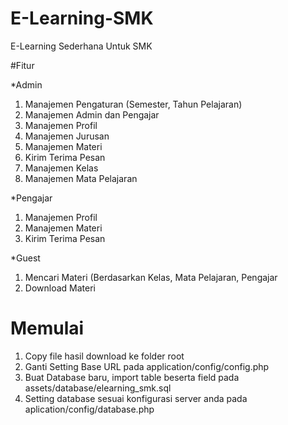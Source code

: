 # E-Learning-SMK
E-Learning Sederhana Untuk SMK

#Fitur

*Admin
1. Manajemen Pengaturan (Semester, Tahun Pelajaran)
2. Manajemen Admin dan Pengajar
3. Manajemen Profil
4. Manajemen Jurusan
5. Manajemen Materi
6. Kirim Terima Pesan
7. Manajemen Kelas
8. Manajemen Mata Pelajaran

*Pengajar
1. Manajemen Profil
2. Manajemen Materi
3. Kirim Terima Pesan

*Guest
1. Mencari Materi (Berdasarkan Kelas, Mata Pelajaran, Pengajar
2. Download Materi

# Memulai
1. Copy file hasil download ke folder root
2. Ganti Setting Base URL pada application/config/config.php
3. Buat Database baru, import table beserta field pada assets/database/elearning_smk.sql
4. Setting database sesuai konfigurasi server anda pada aplication/config/database.php
